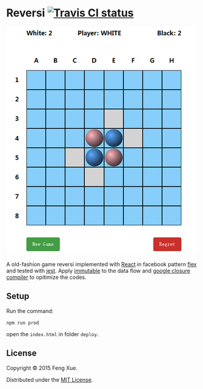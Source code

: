 # Reversi [![Travis CI status](https://api.travis-ci.org/xfsnowind/reversi.png)](https://travis-ci.org/xfsnowind/reversi/builds)

![Reversi](https://github.com/xfsnowind/reversi/raw/master/reversi.png)

A old-fashion game reversi implemented with [React](http://facebook.github.io/react/) in facebook pattern [flex](https://github.com/facebook/flux) and tested with [jest](https://facebook.github.io/jest/). Apply [immutable](https://github.com/facebook/immutable-js) to the data flow and [google closure compiler](https://developers.google.com/closure/compiler/) to opitimize the codes.

## Setup

Run the command:

```
npm run prod
```
open the `index.html` in folder `deploy`. 

## License

Copyright © 2015 Feng Xue.

Distributed under the [MIT License](http://opensource.org/licenses/MIT).